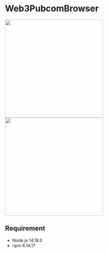 # Web3PubcomBrowser
<p>
<img src="https://user-images.githubusercontent.com/18362018/182757837-c21b63c8-16dc-4455-a867-1d70248bb328.jpeg" width="320px">
<img src="https://user-images.githubusercontent.com/18362018/182757860-83e578b6-3001-45d4-b5e8-b523bb4b341d.png" width="320px">
</p>

## Requirement
* Node.js 14.18.0
* npm 6.14.17
